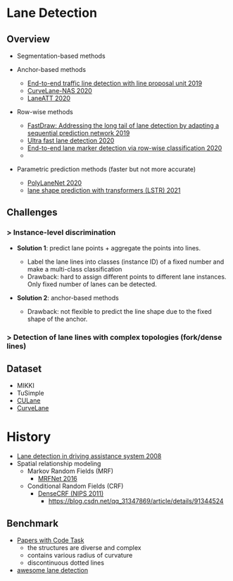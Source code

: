 # Lane Detection

## Overview
- Segmentation-based methods
- Anchor-based methods
  
  - [End-to-end traffic line detection with line proposal unit 2019](https://ieeexplore.ieee.org/document/8624563)
  - [CurveLane-NAS 2020](https://paperswithcode.com/paper/curvelane-nas-unifying-lane-sensitive)
  - [LaneATT 2020](https://github.com/lucastabelini/LaneATT)
- Row-wise methods
  - [FastDraw: Addressing the long tail of lane detection by adapting a sequential prediction network 2019](https://arxiv.org/abs/1905.04354)
  - [Ultra fast lane detection 2020](https://github.com/cfzd/Ultra-Fast-Lane-Detection)
  - [End-to-end lane marker detection via row-wise classification 2020](https://arxiv.org/abs/2005.08630)
  - 
- Parametric prediction methods (faster but not more accurate)
  - [PolyLaneNet 2020](https://github.com/lucastabelini/PolyLaneNet)
  - [lane shape prediction with transformers (LSTR) 2021](https://github.com/liuruijin17/LSTR)

## Challenges
### > Instance-level discrimination
- **Solution 1**: predict lane points + aggregate the points into lines.
  - Label the lane lines into classes (instance ID) of a fixed number and make a multi-class classification
  - Drawback: hard to assign different points to different lane instances. Only fixed number of lanes can be detected. 

- **Solution 2**: anchor-based methods
  - Drawback: not flexible to predict the line shape due to the fixed shape of the anchor.

### > Detection of lane lines with complex topologies (fork/dense lines)



## Dataset
- MIKKI
- TuSimple
- [CULane](https://xingangpan.github.io/projects/CULane.html)
- [CurveLane](https://github.com/SoulmateB/CurveLanes)

# History
- [Lane detection in driving assistance system 2008](https://onlinelibrary.wiley.com/doi/pdf/10.1002/rob.20255)
- Spatial relationship modeling
  - Markov Random Fields (MRF)
    - [MRFNet 2016](mrfnet.md)
  - Conditional Random Fields (CRF)
    - [DenseCRF (NIPS 2011)](https://arxiv.org/abs/1210.5644)
      - https://blog.csdn.net/qq_31347869/article/details/91344524

## Benchmark
- [Papers with Code Task](https://paperswithcode.com/task/lane-detection/latest)
  - the structures are diverse and complex
  - contains various radius of curvature
  - discontinuous dotted lines
- [awesome lane detection](https://github.com/amusi/awesome-lane-detection)